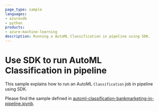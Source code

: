```yaml
---
page_type: sample
languages:
- azuresdk
- python
products:
- azure-machine-learning
description: Running a AutoML Classification in pipeline using SDK.
---
```


# Use SDK to run AutoML Classification in pipeline
This sample explains how to run an AutoML `Classification` job in pipeline using SDK.

Please find the sample defined in [automl-classification-bankmarketing-in-pipeline.ipynb](automl-classification-bankmarketing-in-pipeline.ipynb).
